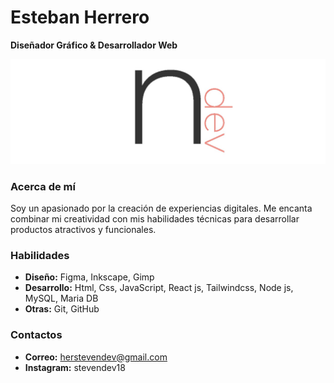 
# Esteban Herrero
**Diseñador Gráfico & Desarrollador Web**

![Tu Logo](profilegit.jpg)


### Acerca de mí
Soy un apasionado por la creación de experiencias digitales. Me encanta combinar mi creatividad con mis habilidades técnicas para desarrollar productos atractivos y funcionales.


### Habilidades
* **Diseño:** Figma, Inkscape, Gimp
* **Desarrollo:** Html, Css, JavaScript, React js, Tailwindcss, Node js, MySQL, Maria DB
* **Otras:** Git, GitHub


### Contactos
* **Correo:** herstevendev@gmail.com
* **Instagram:** stevendev18

